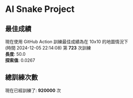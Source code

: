 
# AI Snake Project

## **最佳成績**















































































































































































































































現在使用 GitHub Action 訓練最佳成績為在 10x10 的地圖情況下  
(時間 2024-12-05 22:14:08) 第 **723** 次訓練  
**長度**: 50.0  
**探索值**: 0.0267































































































































































































































































































































































































































































































## 總訓練次數
現在已經訓練了: **920000** 次
